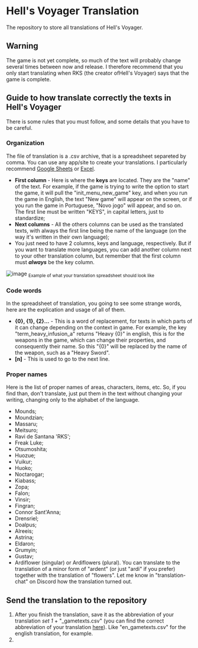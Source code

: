 # Hell's Voyager Translation
The repository to store all translations of Hell's Voyager.

## Warning
The game is not yet complete, so much of the text will probably change several times between now and release. I therefore recommend that you only start translating when RKS (the creator ofHell's Voyager) says that the game is complete.

## Guide to how translate correctly the texts in Hell's Voyager
There is some rules that you must follow, and some details that you have to be careful.

### Organization
The file of translation is a .csv archive, that is a spreadsheet separeted by comma. You can use any app/site to create your translations. I particularly recommend [Google Sheets](https://docs.google.com/spreadsheets) or [Excel](https://www.microsoft.com/microsoft-365/excel).
- **First column** - Here is where the **keys** are located. They are the "name" of the text. For example, if the game is trying to write the option to start the game, it will pull the "init_menu_new_game" key, and when you run the game in English, the text "New game" will appear on the screen, or if you run the game in Portuguese, "Novo jogo" will appear, and so on. The first line must be written "KEYS", in capital letters, just to standardize;
- **Next columns** - All the others columns can be used as the translated texts, with always the first line being the name of the language (on the way it's written in their own language);
- You just need to have 2 columns, keys and language, respectively. But if you want to translate more languages, you can add another column next to your other translation column, but remember that the first column must ***always*** be the key column.

![image](https://github.com/user-attachments/assets/1443edf8-fe2f-432b-82c6-8625f422466b)
<sub>Example of what your translation spreadsheet should look like</sub>

### Code words
In the spreadsheet of translation, you going to see some strange words, here are the explication and usage of all of them.
- **{0}, {1}, {2}...** - This is a word of replacement, for texts in which parts of it can change depending on the context in game. For example, the key "term_heavy_infusion_a" returns "Heavy {0}" in english, this is for the weapons in the game, which can change their properties, and consequently their name. So this "{0}" will be replaced by the name of the weapon, such as a "Heavy Sword".
- **\[n]** - This is used to go to the next line.

### Proper names
Here is the list of proper names of areas, characters, items, etc. So, if you find than, don't translate, just put them in the text without changing your writing, changing only to the alphabet of the language.
- Mounds;
- Moundzian;
- Massaru;
- Meitsuro;
- Ravi de Santana 'RKS';
- Freak Luke;
- Otsumoshita;
- Huozue;
- Vuikur;
- Huoko;
- Noctarogar;
- Kiabass;
- Zopa;
- Falon;
- Vinsir;
- Fingran;
- Connor Sant'Anna;
- Drensriel;
- Doalpus;
- Alreeis;
- Astrina;
- Eldaron;
- Grumyin;
- Gustav;
- Ardiflower (singular) or Ardiflowers (plural). You can translate to the translation of a minor form of "ardent" (or just "ardi" if you prefer) together with the translation of "flowers". Let me know in "translation-chat" on Discord how the translation turned out.

## Send the translation to the repository
1. After you finish the translation, save it as the abbreviation of your translation *set 1* + "_gametexts.csv" (you can find the correct abbreviation of your translation [here](https://wikipedia.org/wiki/List_of_ISO_639_language_codes)). Like "en_gametexts.csv" for the english translation, for example. 
2. 
